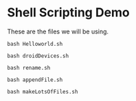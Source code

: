 # Shell Scripting Demo

These are the files we will be using.

```
bash Helloworld.sh
```

```
bash droidDevices.sh
```

```
bash rename.sh
```

```
bash appendFile.sh
```

```
bash makeLotsOfFiles.sh
```